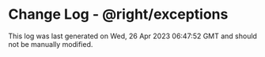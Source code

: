 # Change Log - @right/exceptions

This log was last generated on Wed, 26 Apr 2023 06:47:52 GMT and should not be manually modified.

<!-- Start content -->
